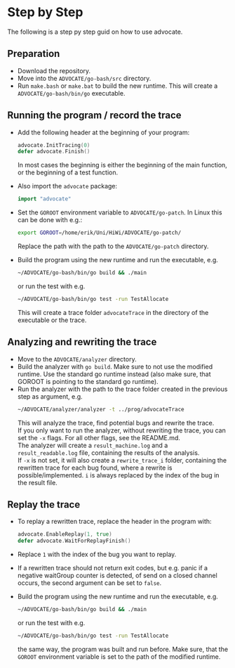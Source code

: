 # Step by Step

The following is a step py step guid on how to use advocate.

## Preparation

- Download the repository.
- Move into the `ADVOCATE/go-bash/src` directory.
- Run `make.bash` or `make.bat` to build the new runtime. This will create a
`ADVOCATE/go-bash/bin/go` executable.

## Running the program / record the trace
- Add the following header at the beginning of your program:
  ```go
  advocate.InitTracing(0)
  defer advocate.Finish()
  ```
  In most cases the beginning is either the beginning of the main function, or the beginning of a
test function.
- Also import the `advocate` package:
  ```go
  import "advocate"
  ```

- Set the `GOROOT` environment variable to `ADVOCATE/go-patch`.
In Linux this can be done with e.g.:
  ```bash
  export GOROOT=/home/erik/Uni/HiWi/ADVOCATE/go-patch/
  ```
  Replace the path with the path to the `ADVOCATE/go-patch` directory.
- Build the program using the new runtime and run the executable, e.g.
  ```bash
  ~/ADVOCATE/go-bash/bin/go build && ./main
  ```
  or run the test with e.g.
  ```bash
  ~/ADVOCATE/go-bash/bin/go test -run TestAllocate
  ```
  This will create a trace folder `advocateTrace` in the directory of the executable or the trace.

## Analyzing and rewriting the trace
- Move to the `ADVOCATE/analyzer` directory.
- Build the analyzer with `go build`. Make sure to not use the modified runtime.
Use the standard go runtime instead (also make sure, that GOROOT is 
pointing to the standard go runtime).
- Run the analyzer with the path to the trace folder created in the previous step as argument, e.g. 
  ```bash
  ~/ADVOCATE/analyzer/analyzer -t ../prog/advocateTrace
  ```
  This will analyze the trace, find potential bugs and rewrite the trace.\
If you only want to run the analyzer, without rewriting the trace, you can
set the `-x` flags. For all other flags, see the README.md.\
The analyzer will create a `result_machine.log` and a `result_readable.log` file,
containing the results of the analysis.\
If `-x` is not set, it will also create a `rewrite_trace_i` folder, containing
the rewritten trace for each bug found, where a rewrite is possible/implemented.
`i` is always replaced by the index of the bug in the result file.

## Replay the trace

- To replay a rewritten trace, replace the header in the program with:
  ```go
  advocate.EnableReplay(1, true)
  defer advocate.WaitForReplayFinish()
  ```

- Replace `1` with the index of the bug you want to replay.
- If a rewritten trace should not return exit codes, but e.g. panic if a 
negative waitGroup counter is detected, of send on a closed channel occurs,
the second argument can be set to `false`.
- Build the program using the new runtime and run the executable, e.g.
  ```bash
  ~/ADVOCATE/go-bash/bin/go build && ./main
  ```
  or run the test with e.g.
  ```bash
  ~/ADVOCATE/go-bash/bin/go test -run TestAllocate
  ```
  the same way, the program was built and run before. Make sure, that the `GOROOT` environment variable is set to the path of the
modified runtime.